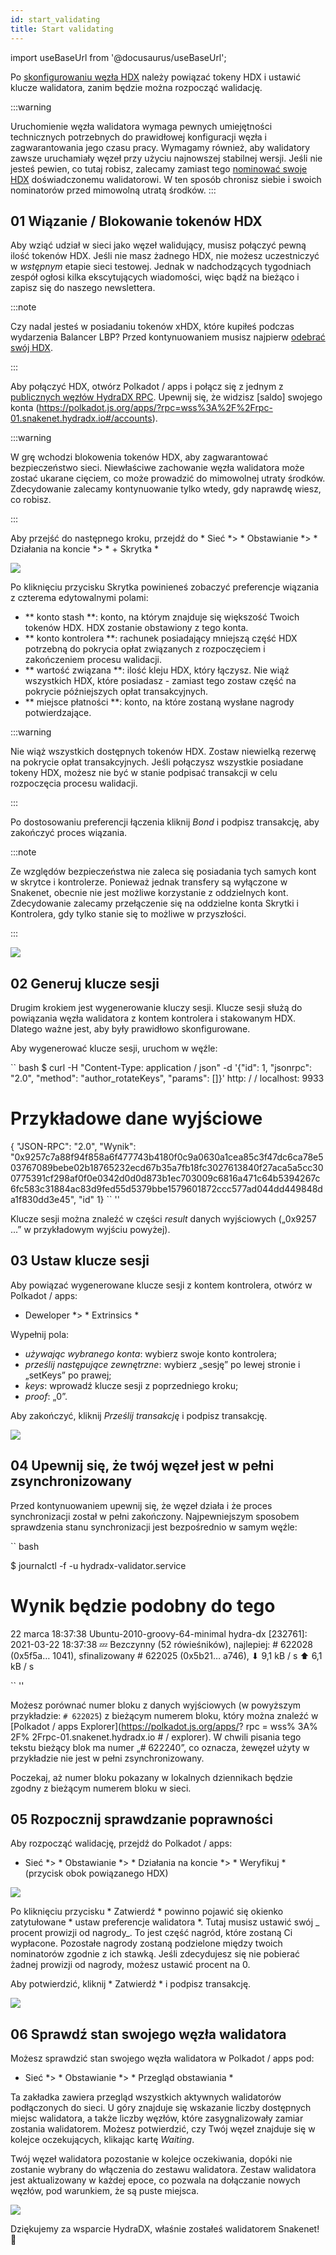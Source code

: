 ```yaml
---
id: start_validating 
title: Start validating
---
```


import useBaseUrl from '@docusaurus/useBaseUrl';

Po [skonfigurowaniu węzła HDX](/node_setup) należy powiązać tokeny HDX i ustawić klucze walidatora, zanim będzie można rozpocząć walidację.

:::warning

Uruchomienie węzła walidatora wymaga pewnych umiejętności technicznych potrzebnych do prawidłowej konfiguracji węzła i zagwarantowania jego czasu pracy. Wymagamy również, aby walidatory zawsze uruchamiały węzeł przy użyciu najnowszej stabilnej wersji. Jeśli nie jesteś pewien, co tutaj robisz, zalecamy zamiast tego [nominować swoje HDX](/start_nominating) doświadczonemu walidatorowi. W ten sposób chronisz siebie i swoich nominatorów przed mimowolną utratą środków.
:::

## 01 Wiązanie / Blokowanie tokenów HDX

Aby wziąć udział w sieci jako węzeł walidujący, musisz połączyć pewną ilość tokenów HDX. Jeśli nie masz żadnego HDX, nie możesz uczestniczyć w _wstępnym_ etapie sieci testowej. Jednak w nadchodzących tygodniach zespół ogłosi kilka ekscytujących wiadomości, więc bądź na bieżąco i zapisz się do naszego newslettera.

:::note

Czy nadal jesteś w posiadaniu tokenów xHDX, które kupiłeś podczas wydarzenia Balancer LBP? Przed kontynuowaniem musisz najpierw [odebrać swój HDX](/claim).

:::

Aby połączyć HDX, otwórz Polkadot / apps i połącz się z jednym z [publicznych węzłów HydraDX RPC](/polkadotjs_apps_public). Upewnij się, że widzisz [saldo] swojego konta (https://polkadot.js.org/apps/?rpc=wss%3A%2F%2Frpc-01.snakenet.hydradx.io#/accounts).

:::warning

W grę wchodzi blokowenia tokenów HDX, aby zagwarantować bezpieczeństwo sieci. Niewłaściwe zachowanie węzła walidatora może zostać ukarane cięciem, co może prowadzić do mimowolnej utraty środków. Zdecydowanie zalecamy kontynuowanie tylko wtedy, gdy naprawdę wiesz, co robisz.

:::

Aby przejść do następnego kroku, przejdź do * Sieć *> * Obstawianie *> * Działania na koncie *> * + Skrytka *

<div style = {{textAlign: 'center'}}>
  <img src = {useBaseUrl ('/ validator-guide / bond-hdx-1.png')} />
</div>

Po kliknięciu przycisku Skrytka powinieneś zobaczyć preferencje wiązania z czterema edytowalnymi polami:
* ** konto stash **: konto, na którym znajduje się większość Twoich tokenów HDX. HDX zostanie obstawiony z tego konta.
* ** konto kontrolera **: rachunek posiadający mniejszą część HDX potrzebną do pokrycia opłat związanych z rozpoczęciem i zakończeniem procesu walidacji.
* ** wartość związana **: ilość kleju HDX, który łączysz. Nie wiąż wszystkich HDX, które posiadasz - zamiast tego zostaw część na pokrycie późniejszych opłat transakcyjnych.
* ** miejsce płatności **: konto, na które zostaną wysłane nagrody potwierdzające.

:::warning

Nie wiąż wszystkich dostępnych tokenów HDX. Zostaw niewielką rezerwę na pokrycie opłat transakcyjnych. Jeśli połączysz wszystkie posiadane tokeny HDX, możesz nie być w stanie podpisać transakcji w celu rozpoczęcia procesu walidacji.

:::

Po dostosowaniu preferencji łączenia kliknij _Bond_ i podpisz transakcję, aby zakończyć proces wiązania.

:::note

Ze względów bezpieczeństwa nie zaleca się posiadania tych samych kont w skrytce i kontrolerze. Ponieważ jednak transfery są wyłączone w Snakenet, obecnie nie jest możliwe korzystanie z oddzielnych kont. Zdecydowanie zalecamy przełączenie się na oddzielne konta Skrytki i Kontrolera, gdy tylko stanie się to możliwe w przyszłości.

:::

<div style = {{textAlign: 'center'}}>
  <img src = {useBaseUrl ('/ validator-guide / bond-hdx-2.png')} />
</div>

## 02 Generuj klucze sesji

Drugim krokiem jest wygenerowanie kluczy sesji. Klucze sesji służą do powiązania węzła walidatora z kontem kontrolera i stakowanym HDX. Dlatego ważne jest, aby były prawidłowo skonfigurowane.

Aby wygenerować klucze sesji, uruchom w węźle:

`` bash
$ curl -H "Content-Type: application / json" -d '{"id": 1, "jsonrpc": "2.0", "method": "author_rotateKeys", "params": []}' http: / / localhost: 9933

# Przykładowe dane wyjściowe
{ "JSON-RPC": "2.0", "Wynik": "0x9257c7a88f94f858a6f477743b4180f0c9a0630a1cea85c3f47dc6ca78e503767089bebe02b18765232ecd67b35a7fb18fc3027613840f27aca5a5cc300775391cf298af0f0e0342d0d0d873b1ec703009c6816a471c64b5394267c6fc583c31884ac83d9fed55d5379bbe1579601872ccc577ad044dd449848da1f830dd3e45", "id" 1}
`` ''

Klucze sesji można znaleźć w części _result_ danych wyjściowych („0x9257 ...” w przykładowym wyjściu powyżej).

## 03 Ustaw klucze sesji

Aby powiązać wygenerowane klucze sesji z kontem kontrolera, otwórz w Polkadot / apps:
* Deweloper *> * Extrinsics *

Wypełnij pola:

* _używając wybranego konta_: wybierz swoje konto kontrolera;
* _prześlij następujące zewnętrzne_: wybierz „sesję” po lewej stronie i „setKeys” po prawej;
* _keys_: wprowadź klucze sesji z poprzedniego kroku;
* _proof_: „0”.

Aby zakończyć, kliknij _Prześlij transakcję_ i podpisz transakcję.

<div style = {{textAlign: 'center'}}>
  <img src = {useBaseUrl ('/ validator-guide / set-session-keys-1.png')} />
</div>

## 04 Upewnij się, że twój węzeł jest w pełni zsynchronizowany

Przed kontynuowaniem upewnij się, że węzeł działa i że proces synchronizacji został w pełni zakończony. Najpewniejszym sposobem sprawdzenia stanu synchronizacji jest bezpośrednio w samym węźle:

`` bash

$ journalctl -f -u hydradx-validator.service

# Wynik będzie podobny do tego
22 marca 18:37:38 Ubuntu-2010-groovy-64-minimal hydra-dx [232761]: 2021-03-22 18:37:38 💤
Bezczynny (52 rówieśników), najlepiej: # 622028 (0x5f5a… 1041), sfinalizowany # 622025 (0x5b21… a746), ⬇ 9,1 kB / s ⬆ 6,1 kB / s

`` ''

Możesz porównać numer bloku z danych wyjściowych (w powyższym przykładzie: `# 622025`) z bieżącym numerem bloku, który można znaleźć w [Polkadot / apps Explorer](https://polkadot.js.org/apps/? rpc = wss% 3A% 2F% 2Frpc-01.snakenet.hydradx.io # / explorer). W chwili pisania tego tekstu bieżący blok ma numer „# 622240”, co oznacza, że ​​węzeł użyty w przykładzie nie jest w pełni zsynchronizowany.

Poczekaj, aż numer bloku pokazany w lokalnych dziennikach będzie zgodny z bieżącym numerem bloku w sieci.

## 05 Rozpocznij sprawdzanie poprawności

Aby rozpocząć walidację, przejdź do Polkadot / apps:

* Sieć *> * Obstawianie *> * Działania na koncie *> * Weryfikuj * (przycisk obok powiązanego HDX)

<div style = {{textAlign: 'center'}}>
  <img src = {useBaseUrl ('/ validator-guide / validate-1.png')} />
</div>

Po kliknięciu przycisku * Zatwierdź * powinno pojawić się okienko zatytułowane * ustaw preferencje walidatora *. Tutaj musisz ustawić swój _ procent prowizji od nagrody_. To jest część nagród, które zostaną Ci wypłacone. Pozostałe nagrody zostaną podzielone między twoich nominatorów zgodnie z ich stawką. Jeśli zdecydujesz się nie pobierać żadnej prowizji od nagrody, możesz ustawić procent na 0.

Aby potwierdzić, kliknij * Zatwierdź * i podpisz transakcję.

<div style = {{textAlign: 'center'}}>
  <img src = {useBaseUrl ('/ validator-guide / validate-2.png')} />
</div>

## 06 Sprawdź stan swojego węzła walidatora

Możesz sprawdzić stan swojego węzła walidatora w Polkadot / apps pod:

* Sieć *> * Obstawianie *> * Przegląd obstawiania *

Ta zakładka zawiera przegląd wszystkich aktywnych walidatorów podłączonych do sieci. U góry znajduje się wskazanie liczby dostępnych miejsc walidatora, a także liczby węzłów, które zasygnalizowały zamiar zostania walidatorem. Możesz potwierdzić, czy Twój węzeł znajduje się w kolejce oczekujących, klikając kartę _Waiting_.

Twój węzeł walidatora pozostanie w kolejce oczekiwania, dopóki nie zostanie wybrany do włączenia do zestawu walidatora. Zestaw walidatora jest aktualizowany w każdej epoce, co pozwala na dołączanie nowych węzłów, pod warunkiem, że są puste miejsca.

<div style = {{textAlign: 'center'}}>
  <img src = {useBaseUrl ('/ validator-guide / validate-3.png')} />
</div>

Dziękujemy za wsparcie HydraDX, właśnie zostałeś walidatorem Snakenet! 🎉
